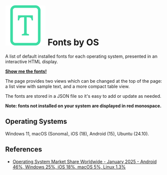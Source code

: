 # ![logo](https://github.com/dcog989/Default-fonts-per-OS/blob/main/favicon.svg) Fonts by OS

A list of default installed fonts for each operating system, presented in an interactive HTML display.

**[Show me the fonts!](https://rawcdn.githack.com/dcog989/Default-fonts-per-OS/82066fbac0aba7c0991e21f8ba11555e032c8675/index.html)**

The page provides two views which can be changed at the top of the page: a list view with sample text, and a more compact table view.

The fonts are stored in a JSON file so it's easy to add or update as needed.

**Note: fonts not installed on your system are displayed in red monospace.**

## Operating Systems

Windows 11, macOS (Sonoma), iOS (18), Android (15), Ubuntu (24.10).

## References

- [Operating System Market Share Worldwide - January 2025 - Android 46%, Windows 25%, iOS 18%, macOS 5%, Linux 1.3%](https://gs.statcounter.com/os-market-share/all/)
